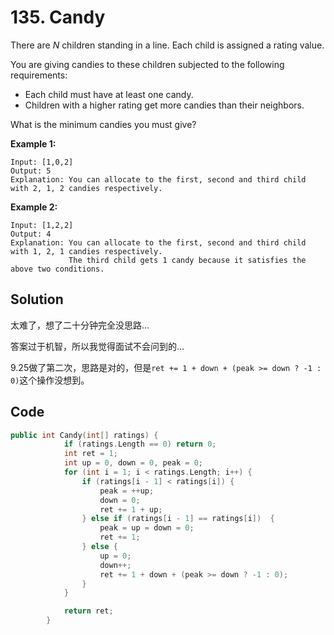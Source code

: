 # 135. Candy

There are *N* children standing in a line. Each child is assigned a rating value.

You are giving candies to these children subjected to the following requirements:

- Each child must have at least one candy.
- Children with a higher rating get more candies than their neighbors.

What is the minimum candies you must give?

**Example 1:**

```
Input: [1,0,2]
Output: 5
Explanation: You can allocate to the first, second and third child with 2, 1, 2 candies respectively.
```

**Example 2:**

```
Input: [1,2,2]
Output: 4
Explanation: You can allocate to the first, second and third child with 1, 2, 1 candies respectively.
             The third child gets 1 candy because it satisfies the above two conditions.
```



## Solution

太难了，想了二十分钟完全没思路...

答案过于机智，所以我觉得面试不会问到的...

9.25做了第二次，思路是对的，但是``ret += 1 + down + (peak >= down ? -1 : 0)``这个操作没想到。



## Code

```C++
public int Candy(int[] ratings) {
            if (ratings.Length == 0) return 0;
            int ret = 1;
            int up = 0, down = 0, peak = 0;
            for (int i = 1; i < ratings.Length; i++) {
                if (ratings[i - 1] < ratings[i]) {
                    peak = ++up;
                    down = 0;
                    ret += 1 + up;
                } else if (ratings[i - 1] == ratings[i])  {
                    peak = up = down = 0;
                    ret += 1;
                } else {
                    up = 0;
                    down++;
                    ret += 1 + down + (peak >= down ? -1 : 0);
                }
            }

            return ret;
        }
```

